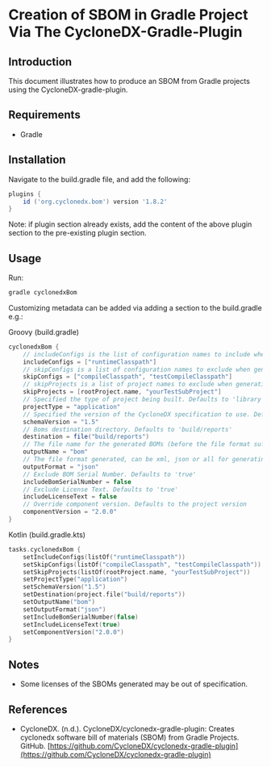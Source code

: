 # Creation of SBOM in Gradle Project Via The CycloneDX-Gradle-Plugin


## Introduction

This document illustrates how to produce an SBOM from Gradle projects using the CycloneDX-gradle-plugin.

## Requirements

* Gradle

## Installation

Navigate to the build.gradle file, and add the following:

```groovy
plugins {
    id ('org.cyclonedx.bom') version '1.8.2'
}
```

Note: if plugin section already exists, add the content of the above plugin section to the pre-existing plugin section.

## Usage

Run:

```bash
gradle cyclonedxBom
```

Customizing metadata can be added via adding a section to the build.gradle e.g.:

Groovy (build.gradle)

```groovy
cyclonedxBom {
    // includeConfigs is the list of configuration names to include when generating the BOM (leave empty to include every configuration), regex is supported
    includeConfigs = ["runtimeClasspath"]
    // skipConfigs is a list of configuration names to exclude when generating the BOM, regex is supported
    skipConfigs = ["compileClasspath", "testCompileClasspath"]
    // skipProjects is a list of project names to exclude when generating the BOM
    skipProjects = [rootProject.name, "yourTestSubProject"]
    // Specified the type of project being built. Defaults to 'library'
    projectType = "application"
    // Specified the version of the CycloneDX specification to use. Defaults to '1.5'
    schemaVersion = "1.5"
    // Boms destination directory. Defaults to 'build/reports'
    destination = file("build/reports")
    // The file name for the generated BOMs (before the file format suffix). Defaults to 'bom'
    outputName = "bom"
    // The file format generated, can be xml, json or all for generating both. Defaults to 'all'
    outputFormat = "json"
    // Exclude BOM Serial Number. Defaults to 'true'
    includeBomSerialNumber = false
    // Exclude License Text. Defaults to 'true'
    includeLicenseText = false
    // Override component version. Defaults to the project version
    componentVersion = "2.0.0"
}
```

Kotlin (build.gradle.kts)

```kotlin
tasks.cyclonedxBom {
    setIncludeConfigs(listOf("runtimeClasspath"))
    setSkipConfigs(listOf("compileClasspath", "testCompileClasspath"))
    setSkipProjects(listOf(rootProject.name, "yourTestSubProject"))
    setProjectType("application")
    setSchemaVersion("1.5")
    setDestination(project.file("build/reports"))
    setOutputName("bom")
    setOutputFormat("json")
    setIncludeBomSerialNumber(false)
    setIncludeLicenseText(true)
    setComponentVersion("2.0.0")
}
```

## Notes

* Some licenses of the SBOMs generated may be out of specification.

## References

* CycloneDX. (n.d.). CycloneDX/cyclonedx-gradle-plugin: Creates cyclonedx software bill of materials (SBOM) from Gradle Projects. GitHub. [https://github.com/CycloneDX/cyclonedx-gradle-plugin](https://github.com/CycloneDX/cyclonedx-gradle-plugin) 
